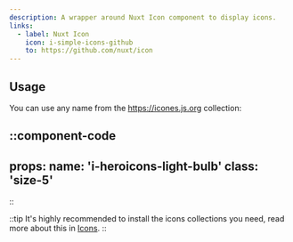 ```yaml
---
description: A wrapper around Nuxt Icon component to display icons.
links:
  - label: Nuxt Icon
    icon: i-simple-icons-github
    to: https://github.com/nuxt/icon
---
```


## Usage

You can use any name from the https://icones.js.org collection:

::component-code
---
props:
  name: 'i-heroicons-light-bulb'
  class: 'size-5'
---
::

::tip
It's highly recommended to install the icons collections you need, read more about this in [Icons](/getting-started/icons#collections).
::
